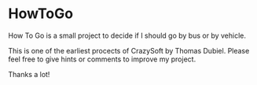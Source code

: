 HowToGo
=======

How To Go is a small project to decide if I should go by bus or by vehicle.

This is one of the earliest procects of CrazySoft by Thomas Dubiel. 
Please feel free to give hints or comments to improve my project.

Thanks a lot!